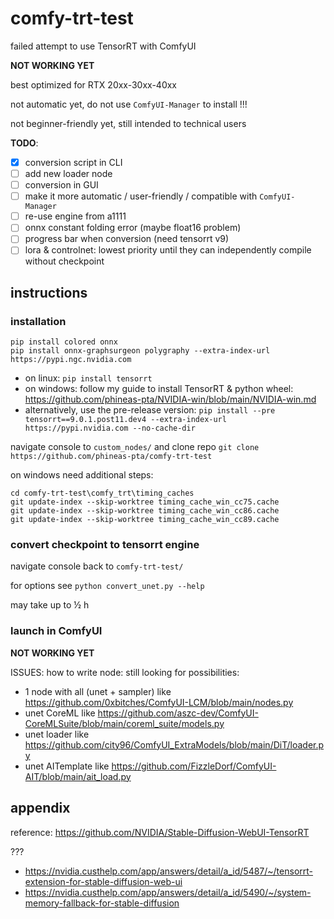 # comfy-trt-test

failed attempt to use TensorRT with ComfyUI

**NOT WORKING YET**

best optimized for RTX 20xx-30xx-40xx

not automatic yet, do not use `ComfyUI-Manager` to install !!!

not beginner-friendly yet, still intended to technical users

**TODO**:
- [x] conversion script in CLI
- [ ] add new loader node
- [ ] conversion in GUI
- [ ] make it more automatic / user-friendly / compatible with `ComfyUI-Manager`
- [ ] re-use engine from a1111
- [ ] onnx constant folding error (maybe float16 problem)
- [ ] progress bar when conversion (need tensorrt v9)
- [ ] lora & controlnet: lowest priority until they can independently compile without checkpoint

## instructions

### installation

```
pip install colored onnx
pip install onnx-graphsurgeon polygraphy --extra-index-url https://pypi.ngc.nvidia.com
```

- on linux: `pip install tensorrt`
- on windows: follow my guide to install TensorRT & python wheel: https://github.com/phineas-pta/NVIDIA-win/blob/main/NVIDIA-win.md
- alternatively, use the pre-release version: `pip install --pre tensorrt==9.0.1.post11.dev4 --extra-index-url https://pypi.nvidia.com --no-cache-dir`

navigate console to `custom_nodes/` and clone repo `git clone https://github.com/phineas-pta/comfy-trt-test`

on windows need additional steps:
```batchfile
cd comfy-trt-test\comfy_trt\timing_caches
git update-index --skip-worktree timing_cache_win_cc75.cache
git update-index --skip-worktree timing_cache_win_cc86.cache
git update-index --skip-worktree timing_cache_win_cc89.cache
```

### convert checkpoint to tensorrt engine

navigate console back to `comfy-trt-test/`

for options see `python convert_unet.py --help`

may take up to ½ h

### launch in ComfyUI

**NOT WORKING YET**

ISSUES: how to write node: still looking for possibilities:
- 1 node with all (unet + sampler) like https://github.com/0xbitches/ComfyUI-LCM/blob/main/nodes.py
- unet CoreML like https://github.com/aszc-dev/ComfyUI-CoreMLSuite/blob/main/coreml_suite/models.py
- unet loader like https://github.com/city96/ComfyUI_ExtraModels/blob/main/DiT/loader.py
- unet AITemplate like https://github.com/FizzleDorf/ComfyUI-AIT/blob/main/ait_load.py

## appendix

reference: https://github.com/NVIDIA/Stable-Diffusion-WebUI-TensorRT

???
- https://nvidia.custhelp.com/app/answers/detail/a_id/5487/~/tensorrt-extension-for-stable-diffusion-web-ui
- https://nvidia.custhelp.com/app/answers/detail/a_id/5490/~/system-memory-fallback-for-stable-diffusion
